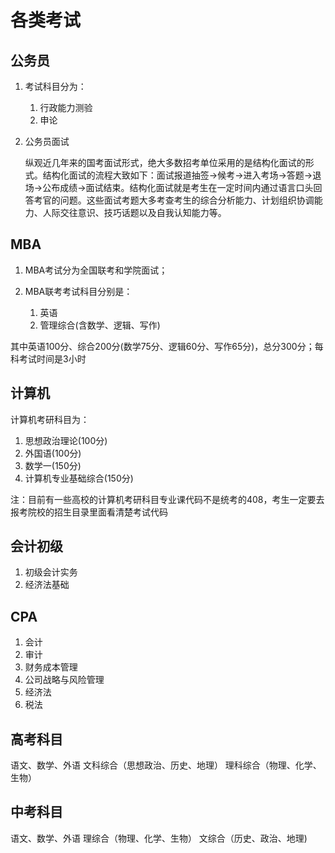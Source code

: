 # 各类考试

## 公务员
1. 考试科目分为：
   1. 行政能力测验
   2. 申论

2. 公务员面试

   纵观近几年来的国考面试形式，绝大多数招考单位采用的是结构化面试的形式。结构化面试的流程大致如下：面试报道抽签→候考→进入考场→答题→退场→公布成绩→面试结束。结构化面试就是考生在一定时间内通过语言口头回答考官的问题。这些面试考题大多考查考生的综合分析能力、计划组织协调能力、人际交往意识、技巧话题以及自我认知能力等。


## MBA
1. MBA考试分为全国联考和学院面试；

2. MBA联考考试科目分别是：
   1. 英语
   2. 管理综合(含数学、逻辑、写作)

其中英语100分、综合200分(数学75分、逻辑60分、写作65分)，总分300分；每科考试时间是3小时


## 计算机
计算机考研科目为：
1. 思想政治理论(100分)
2. 外国语(100分)
3. 数学一(150分)
4. 计算机专业基础综合(150分)

注：目前有一些高校的计算机考研科目专业课代码不是统考的408，考生一定要去报考院校的招生目录里面看清楚考试代码


## 会计初级
1. 初级会计实务
2. 经济法基础


## CPA
1. 会计
2. 审计
3. 财务成本管理
4. 公司战略与风险管理
5. 经济法
6. 税法


## 高考科目
语文、数学、外语
文科综合（思想政治、历史、地理）
理科综合（物理、化学、生物）


## 中考科目
语文、数学、外语
理综合（物理、化学、生物）
文综合（历史、政治、地理)

